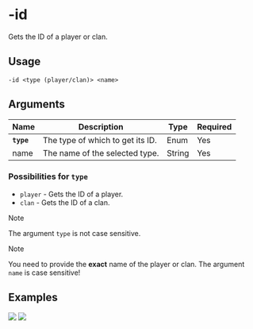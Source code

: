# -id

Gets the ID of a player or clan.

## Usage

```
-id <type (player/clan)> <name>
```

## Arguments

| Name       | Description                      | Type   | Required |
| ---------- | -------------------------------- | ------ | -------- |
| **`type`** | The type of which to get its ID. | Enum   | Yes      |
| name       | The name of the selected type.   | String | Yes      |

### Possibilities for **`type`**

- `player` - Gets the ID of a player.
- `clan` - Gets the ID of a clan.

> [!NOTE]
> The argument `type` is not case sensitive.

> [!NOTE]
> You need to provide the **exact** name of the player or clan. The argument `name` is case sensitive!

## Examples
![](https://user-images.githubusercontent.com/111157596/258177993-69b27ae6-25ab-44fa-b95b-500e9f62abc0.png)
![](https://user-images.githubusercontent.com/111157596/258178024-2fede23f-9a4d-481e-a3c5-87fb35b03be8.png)
